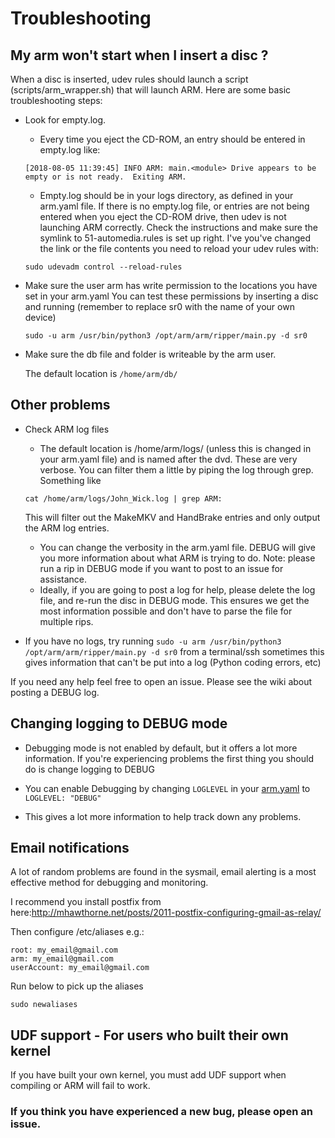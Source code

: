 # Troubleshooting

## My arm won't start when I insert a disc ?

When a disc is inserted, udev rules should launch a script (scripts/arm_wrapper.sh) that will launch ARM.  Here are some basic troubleshooting steps:
- Look for empty.log.  
  - Every time you eject the CD-ROM, an entry should be entered in empty.log like:
  ```
  [2018-08-05 11:39:45] INFO ARM: main.<module> Drive appears to be empty or is not ready.  Exiting ARM.
  ```
  - Empty.log should be in your logs directory, as defined in your arm.yaml file.  If there is no empty.log file, or entries are not being entered when you eject the CD-ROM drive, then udev is not launching ARM correctly.  Check the instructions and make sure the symlink to 51-automedia.rules is set up right.  I've you've changed the link or the file contents you need to reload your udev rules with:
  ```
  sudo udevadm control --reload-rules 
  ```
- Make sure the user arm has write permission to the locations you have set in your arm.yaml
    You can test these permissions by inserting a disc and running (remember to replace sr0 with the name of your own device)
	
    `sudo -u arm /usr/bin/python3 /opt/arm/arm/ripper/main.py -d sr0`

- Make sure the db file and folder is writeable by the arm user.

    The default location is `/home/arm/db/`

## Other problems
- Check ARM log files 
  - The default location is /home/arm/logs/ (unless this is changed in your arm.yaml file) and is named after the dvd. These are very verbose.  You can filter them a little by piping the log through grep.  Something like
  ```
  cat /home/arm/logs/John_Wick.log | grep ARM:
  ```  
    This will filter out the MakeMKV and HandBrake entries and only output the ARM log entries.
  - You can change the verbosity in the arm.yaml file.  DEBUG will give you more information about what ARM is trying to do.  Note: please run a rip in DEBUG mode if you want to post to an issue for assistance.  
  - Ideally, if you are going to post a log for help, please delete the log file, and re-run the disc in DEBUG mode.  This ensures we get the most information possible and don't have to parse the file for multiple rips.

- If you have no logs, try running `sudo -u arm /usr/bin/python3 /opt/arm/arm/ripper/main.py -d sr0` from a terminal/ssh sometimes this gives information that can't be put into a log (Python coding errors, etc)

If you need any help feel free to open an issue.  Please see the wiki about posting a DEBUG log.

## Changing logging to DEBUG mode
  - Debugging mode is not enabled by default, but it offers a lot more information. If you're experiencing problems the first thing you should do is change logging to DEBUG

  - You can enable Debugging by changing `LOGLEVEL` in your [arm.yaml](https://github.com/automatic-ripping-machine/automatic-ripping-machine/wiki/arm.yaml) to `LOGLEVEL: "DEBUG"`

  - This gives a lot more information to help track down any problems.

## Email notifications

A lot of random problems are found in the sysmail, email alerting is a most effective method for debugging and monitoring.

I recommend you install postfix from here:http://mhawthorne.net/posts/2011-postfix-configuring-gmail-as-relay/

Then configure /etc/aliases e.g.:

```	
root: my_email@gmail.com
arm: my_email@gmail.com
userAccount: my_email@gmail.com
```

Run below to pick up the aliases

```
sudo newaliases
```

## UDF support - For users who built their own kernel

If you have built your own kernel, you must add UDF support when compiling or ARM will fail to work.


### If you think you have experienced a new bug, please open an issue.
